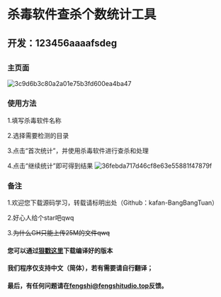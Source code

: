 # 杀毒软件查杀个数统计工具
## 开发：123456aaaafsdeg
## 
### 主页面
![3c9d6b3c80a2a01e75b3fd600ea4ba47](https://github.com/user-attachments/assets/2e5bf4fc-ccdf-4bab-8306-728fe823d3b6)

### 使用方法
1.填写杀毒软件名称

2.选择需要检测的目录

3.点击“首次统计”，并使用杀毒软件进行查杀和处理

4.点击“继续统计”即可得到结果
![36febda717d46cf8e63e55881f47879f](https://github.com/user-attachments/assets/19cd75dd-d1f8-4931-b63d-383a43c9b61f)

### 备注
1.欢迎您下载源码学习，转载请标明出处（Github：kafan-BangBangTuan）

2.好心人给个star吧qwq

3.~~为什么GH只能上传25M的文件qwq~~

#### 您可以通过[狠戳这里](https://www.123pan.com/s/kSM9-we7bd)下载编译好的版本
#### 我们程序仅支持中文（简体），若有需要请自行翻译；
#### 最后，有任何问题请在<fengshi@fengshitudio.top>反馈。

